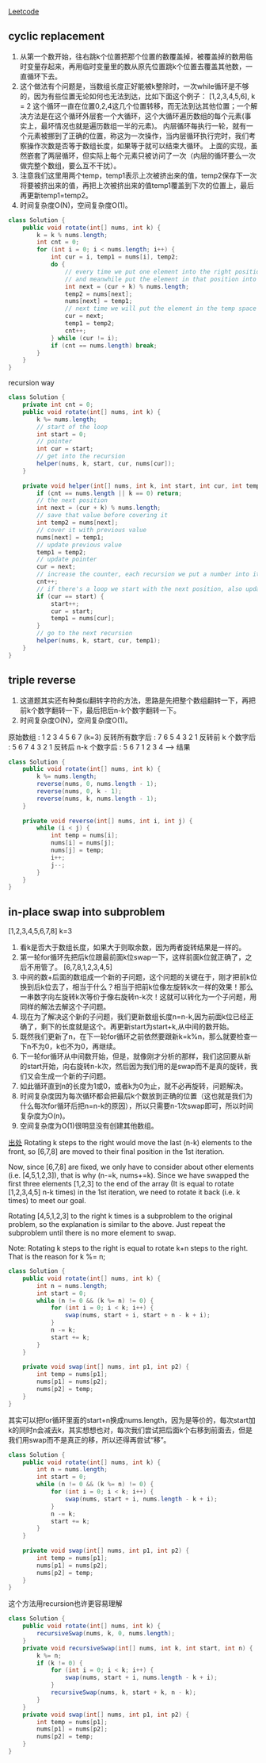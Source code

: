 [Leetcode](https://leetcode.com/problems/rotate-array/)

## cyclic replacement

1. 从第一个数开始，往右跳k个位置把那个位置的数覆盖掉，被覆盖掉的数用临时变量存起来，再用临时变量里的数从原先位置跳k个位置去覆盖其他数，一直循环下去。
2. 这个做法有个问题是，当数组长度正好能被k整除时，一次while循环是不够的，因为有些位置无论如何也无法到达，比如下面这个例子：
[1,2,3,4,5,6], k = 2
这个循环一直在位置0,2,4这几个位置转移，而无法到达其他位置；一个解决方法是在这个循环外层套一个大循环，这个大循环遍历数组的每个元素(事实上，最坏情况也就是遍历数组一半的元素)。
内层循环每执行一轮，就有一个元素被挪到了正确的位置，称这为一次操作，当内层循环执行完时，我们考察操作次数是否等于数组长度，如果等于就可以结束大循环。
上面的实现，虽然嵌套了两层循环，但实际上每个元素只被访问了一次（内层的循环要么一次做完整个数组，要么互不干扰）。
3. 注意我们这里用两个temp，temp1表示上次被挤出来的值，temp2保存下一次将要被挤出来的值，再把上次被挤出来的值temp1覆盖到下次的位置上，最后再更新temp1=temp2。
4. 时间复杂度O(N)，空间复杂度O(1)。

```java
class Solution {
    public void rotate(int[] nums, int k) {
        k = k % nums.length;
        int cnt = 0;
        for (int i = 0; i < nums.length; i++) {
            int cur = i, temp1 = nums[i], temp2;
            do {
                // every time we put one element into the right position
                // and meanwhile put the element in that position into the temperory space
                int next = (cur + k) % nums.length; 
                temp2 = nums[next];
                nums[next] = temp1;
                // next time we will put the element in the temp space into its right position
                cur = next;
                temp1 = temp2;
                cnt++;
            } while (cur != i);
            if (cnt == nums.length) break;
        }
    }
}
```
recursion way
```java
class Solution {
    private int cnt = 0;
    public void rotate(int[] nums, int k) {
        k %= nums.length;
        // start of the loop
        int start = 0;
        // pointer
        int cur = start;
        // get into the recursion
        helper(nums, k, start, cur, nums[cur]);
    }
    
    private void helper(int[] nums, int k, int start, int cur, int temp1) {
        if (cnt == nums.length || k == 0) return;
        // the next position
        int next = (cur + k) % nums.length;
        // save that value before covering it
        int temp2 = nums[next];
        // cover it with previous value
        nums[next] = temp1;
        // update previous value
        temp1 = temp2;
        // update pointer
        cur = next;
        // increase the counter, each recursion we put a number into its target position
        cnt++;
        // if there's a loop we start with the next position, also update pointer and temp1
        if (cur == start) {
            start++;
            cur = start;
            temp1 = nums[cur];
        }
        // go to the next recursion
        helper(nums, k, start, cur, temp1);
    }
}
```

## triple reverse

1. 这道题其实还有种类似翻转字符的方法，思路是先把整个数组翻转一下，再把前k个数字翻转一下，最后把后n-k个数字翻转一下。
2. 时间复杂度O(N)，空间复杂度O(1)。

原始数组                  : 1 2 3 4 5 6 7    (k=3)
反转所有数字后             : 7 6 5 4 3 2 1
反转前 k 个数字后          : 5 6 7 4 3 2 1
反转后 n-k 个数字后        : 5 6 7 1 2 3 4 --> 结果

```java
class Solution {
    public void rotate(int[] nums, int k) {
        k %= nums.length;
        reverse(nums, 0, nums.length - 1);
        reverse(nums, 0, k - 1);
        reverse(nums, k, nums.length - 1);
    }
    
    private void reverse(int[] nums, int i, int j) {
        while (i < j) {
            int temp = nums[i];
            nums[i] = nums[j];
            nums[j] = temp;
            i++;
            j--;
        }
    }
}
```

## in-place swap into subproblem

[1,2,3,4,5,6,7,8] k=3

1. 看k是否大于数组长度，如果大于则取余数，因为两者旋转结果是一样的。
2. 第一轮for循环先把后k位跟最前面k位swap一下，这样前面k位就正确了，之后不用管了。
[6,7,8,1,2,3,4,5]
3. 中间的数+后面的数组成一个新的子问题，这个问题的关键在于，刚才把前k位换到后k位去了，相当于什么？相当于把前k位像左旋转k次一样的效果！那么一串数字向左旋转k次等价于像右旋转n-k次！这就可以转化为一个子问题，用同样的解法去解这个子问题。
4. 现在为了解决这个新的子问题，我们更新数组长度n=n-k,因为前面k位已经正确了，剩下的长度就是这个。再更新start为start+k,从中间的数开始。
5. 既然我们更新了n，在下一轮for循环之前依然要跟新k=k%n，那么就要检查一下n不为0，k也不为0，再继续。
6. 下一轮for循环从中间数开始，但是，就像刚才分析的那样，我们这回要从新的start开始，向右旋转n-k次，然后因为我们用的是swap而不是真的旋转，我们又会生成一个新的子问题。
7. 如此循环直到n的长度为1或0，或者k为0为止，就不必再旋转，问题解决。
8. 时间复杂度因为每次循环都会把最后k个数放到正确的位置（这也就是我们为什么每次for循环后把n=n-k的原因），所以只需要n-1次swap即可，所以时间复杂度为O(n)。
9. 空间复杂度为O(1)很明显没有创建其他数组。

[出处](https://leetcode.com/problems/rotate-array/discuss/54263/3-lines-of-c-in-one-pass-using-swap)
Rotating k steps to the right would move the last (n-k) elements to the front, so [6,7,8] are moved to their final position in the 1st iteration.

Now, since [6,7,8] are fixed, we only have to consider about other elements (i.e. [4,5,1,2,3]), that is why (n-=k, nums+=k).
Since we have swapped the first three elements [1,2,3] to the end of the array (It is equal to rotate [1,2,3,4,5] n-k times) in the 1st iteration, we need to rotate it back (i.e. k times) to meet our goal.

Rotating [4,5,1,2,3] to the right k times is a subproblem to the original problem, so the explanation is similar to the above. Just repeat the subproblem until there is no more element to swap.

Note: Rotating k steps to the right is equal to rotate k+n steps to the right. That is the reason for k %= n;

```java
class Solution {
    public void rotate(int[] nums, int k) {
        int n = nums.length;
        int start = 0;
        while (n != 0 && (k %= n) != 0) {
            for (int i = 0; i < k; i++) {
                swap(nums, start + i, start + n - k + i);
            }
            n -= k;
            start += k;
        }
    }
    
    private void swap(int[] nums, int p1, int p2) {
        int temp = nums[p1];
        nums[p1] = nums[p2];
        nums[p2] = temp;
    }
}
```
其实可以把for循环里面的start+n换成nums.length，因为是等价的，每次start加k的同时n会减去k，其实想想也对，每次我们尝试把后面k个右移到前面去，但是我们用swap而不是真正的移，所以还得再尝试“移”。
```java
class Solution {
    public void rotate(int[] nums, int k) {
        int n = nums.length;
        int start = 0;
        while (n != 0 && (k %= n) != 0) {
            for (int i = 0; i < k; i++) {
                swap(nums, start + i, nums.length - k + i);
            }
            n -= k;
            start += k;
        }
    }
    
    private void swap(int[] nums, int p1, int p2) {
        int temp = nums[p1];
        nums[p1] = nums[p2];
        nums[p2] = temp;
    }
}
```
这个方法用recursion也许更容易理解
```java
class Solution {
    public void rotate(int[] nums, int k) {
        recursiveSwap(nums, k, 0, nums.length);
    }
    private void recursiveSwap(int[] nums, int k, int start, int n) {
        k %= n;
        if (k != 0) {
            for (int i = 0; i < k; i++) {
                swap(nums, start + i, nums.length - k + i);
            }
            recursiveSwap(nums, k, start + k, n - k);
        }
    }
    private void swap(int[] nums, int p1, int p2) {
        int temp = nums[p1];
        nums[p1] = nums[p2];
        nums[p2] = temp;
    }
}
```
